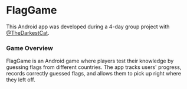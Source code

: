 # FlagGame

This Android app was developed during a 4-day group project with [@TheDarkestCat](https://github.com/TheDarkestCat).

### Game Overview

FlagGame is an Android game where players test their knowledge by guessing flags from different countries. The app tracks users' progress, records correctly guessed flags, and allows them to pick up right where they left off.
